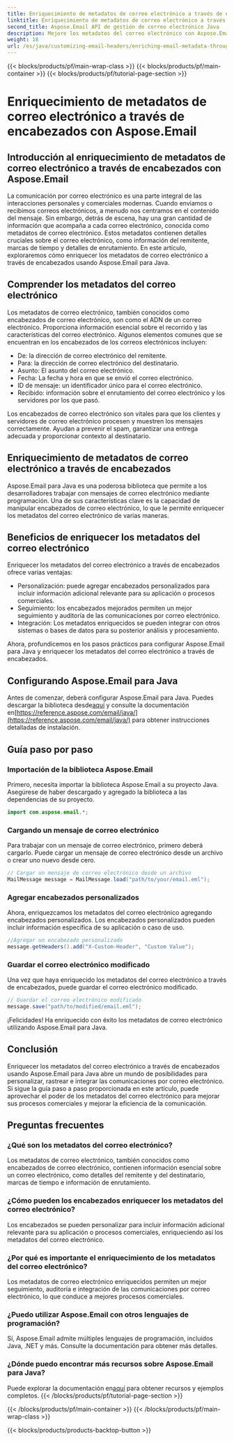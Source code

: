 ```yaml
---
title: Enriquecimiento de metadatos de correo electrónico a través de encabezados con Aspose.Email
linktitle: Enriquecimiento de metadatos de correo electrónico a través de encabezados con Aspose.Email
second_title: Aspose.Email API de gestión de correo electrónico Java
description: Mejore los metadatos del correo electrónico con Aspose.Email para Java. Aprenda cómo enriquecer los encabezados de correo electrónico para mejorar el seguimiento y la personalización con Aspose.Email.
weight: 18
url: /es/java/customizing-email-headers/enriching-email-metadata-through-headers/
---
```


{{< blocks/products/pf/main-wrap-class >}}
{{< blocks/products/pf/main-container >}}
{{< blocks/products/pf/tutorial-page-section >}}

# Enriquecimiento de metadatos de correo electrónico a través de encabezados con Aspose.Email


## Introducción al enriquecimiento de metadatos de correo electrónico a través de encabezados con Aspose.Email

La comunicación por correo electrónico es una parte integral de las interacciones personales y comerciales modernas. Cuando enviamos o recibimos correos electrónicos, a menudo nos centramos en el contenido del mensaje. Sin embargo, detrás de escena, hay una gran cantidad de información que acompaña a cada correo electrónico, conocida como metadatos de correo electrónico. Estos metadatos contienen detalles cruciales sobre el correo electrónico, como información del remitente, marcas de tiempo y detalles de enrutamiento. En este artículo, exploraremos cómo enriquecer los metadatos de correo electrónico a través de encabezados usando Aspose.Email para Java.

## Comprender los metadatos del correo electrónico

Los metadatos de correo electrónico, también conocidos como encabezados de correo electrónico, son como el ADN de un correo electrónico. Proporciona información esencial sobre el recorrido y las características del correo electrónico. Algunos elementos comunes que se encuentran en los encabezados de los correos electrónicos incluyen:

- De: la dirección de correo electrónico del remitente.
- Para: la dirección de correo electrónico del destinatario.
- Asunto: El asunto del correo electrónico.
- Fecha: La fecha y hora en que se envió el correo electrónico.
- ID de mensaje: un identificador único para el correo electrónico.
- Recibido: información sobre el enrutamiento del correo electrónico y los servidores por los que pasó.

Los encabezados de correo electrónico son vitales para que los clientes y servidores de correo electrónico procesen y muestren los mensajes correctamente. Ayudan a prevenir el spam, garantizar una entrega adecuada y proporcionar contexto al destinatario.

## Enriquecimiento de metadatos de correo electrónico a través de encabezados

Aspose.Email para Java es una poderosa biblioteca que permite a los desarrolladores trabajar con mensajes de correo electrónico mediante programación. Una de sus características clave es la capacidad de manipular encabezados de correo electrónico, lo que le permite enriquecer los metadatos del correo electrónico de varias maneras.

## Beneficios de enriquecer los metadatos del correo electrónico

Enriquecer los metadatos del correo electrónico a través de encabezados ofrece varias ventajas:

- Personalización: puede agregar encabezados personalizados para incluir información adicional relevante para su aplicación o procesos comerciales.
- Seguimiento: los encabezados mejorados permiten un mejor seguimiento y auditoría de las comunicaciones por correo electrónico.
- Integración: Los metadatos enriquecidos se pueden integrar con otros sistemas o bases de datos para su posterior análisis y procesamiento.

Ahora, profundicemos en los pasos prácticos para configurar Aspose.Email para Java y enriquecer los metadatos del correo electrónico a través de encabezados.

## Configurando Aspose.Email para Java

 Antes de comenzar, deberá configurar Aspose.Email para Java. Puedes descargar la biblioteca desde[aquí](https://releases.aspose.com/email/java/) y consulte la documentación en[https://reference.aspose.com/email/java/](https://reference.aspose.com/email/java/) para obtener instrucciones detalladas de instalación.

## Guía paso por paso

### Importación de la biblioteca Aspose.Email

Primero, necesita importar la biblioteca Aspose.Email a su proyecto Java. Asegúrese de haber descargado y agregado la biblioteca a las dependencias de su proyecto.

```java
import com.aspose.email.*;
```

### Cargando un mensaje de correo electrónico

Para trabajar con un mensaje de correo electrónico, primero deberá cargarlo. Puede cargar un mensaje de correo electrónico desde un archivo o crear uno nuevo desde cero.

```java
// Cargar un mensaje de correo electrónico desde un archivo
MailMessage message = MailMessage.load("path/to/your/email.eml");
```

### Agregar encabezados personalizados

Ahora, enriquezcamos los metadatos del correo electrónico agregando encabezados personalizados. Los encabezados personalizados pueden incluir información específica de su aplicación o caso de uso.

```java
//Agregar un encabezado personalizado
message.getHeaders().add("X-Custom-Header", "Custom Value");
```

### Guardar el correo electrónico modificado

Una vez que haya enriquecido los metadatos del correo electrónico a través de encabezados, puede guardar el correo electrónico modificado.

```java
// Guardar el correo electrónico modificado
message.save("path/to/modified/email.eml");
```

¡Felicidades! Ha enriquecido con éxito los metadatos de correo electrónico utilizando Aspose.Email para Java.

## Conclusión

Enriquecer los metadatos del correo electrónico a través de encabezados usando Aspose.Email para Java abre un mundo de posibilidades para personalizar, rastrear e integrar las comunicaciones por correo electrónico. Si sigue la guía paso a paso proporcionada en este artículo, puede aprovechar el poder de los metadatos del correo electrónico para mejorar sus procesos comerciales y mejorar la eficiencia de la comunicación.

## Preguntas frecuentes

### ¿Qué son los metadatos del correo electrónico?

Los metadatos de correo electrónico, también conocidos como encabezados de correo electrónico, contienen información esencial sobre un correo electrónico, como detalles del remitente y del destinatario, marcas de tiempo e información de enrutamiento.

### ¿Cómo pueden los encabezados enriquecer los metadatos del correo electrónico?

Los encabezados se pueden personalizar para incluir información adicional relevante para su aplicación o procesos comerciales, enriqueciendo así los metadatos del correo electrónico.

### ¿Por qué es importante el enriquecimiento de los metadatos del correo electrónico?

Los metadatos de correo electrónico enriquecidos permiten un mejor seguimiento, auditoría e integración de las comunicaciones por correo electrónico, lo que conduce a mejores procesos comerciales.

### ¿Puedo utilizar Aspose.Email con otros lenguajes de programación?

Sí, Aspose.Email admite múltiples lenguajes de programación, incluidos Java, .NET y más. Consulte la documentación para obtener más detalles.

### ¿Dónde puedo encontrar más recursos sobre Aspose.Email para Java?

 Puede explorar la documentación en[aquí](https://reference.aspose.com/email/java/) para obtener recursos y ejemplos completos.
{{< /blocks/products/pf/tutorial-page-section >}}

{{< /blocks/products/pf/main-container >}}
{{< /blocks/products/pf/main-wrap-class >}}

{{< blocks/products/products-backtop-button >}}
